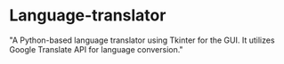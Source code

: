 # Language-translator
"A Python-based language translator using Tkinter for the GUI. It utilizes Google Translate API for language conversion."
